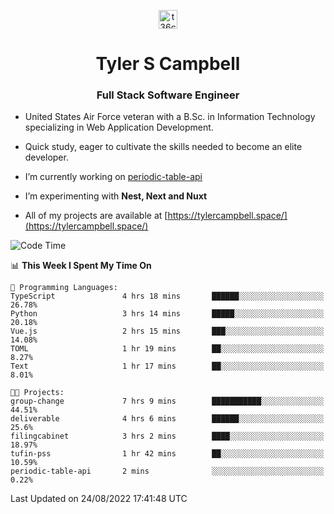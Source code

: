 <p align="center">
<a href="https://www.linkedin.com/in/t36campbell" target="blank"><img align="center" src="https://ik.imagekit.io/t36campbell/Portfolio/linkedin.png.original_m8bbGgPh6.png" alt="t36campbell" height="30" width="30" /></a>
</p>
<h1 align="center">Tyler S Campbell</h1>
<h3 align="center">Full Stack Software Engineer</h3>

* United States Air Force veteran with a B.Sc. in Information Technology specializing in Web Application Development. 

* Quick study, eager to cultivate the skills needed to become an elite developer.

* I’m currently working on [periodic-table-api](https://github.com/t36campbell/periodic-table-api)

* I’m experimenting with **Nest, Next and Nuxt**

* All of my projects are available at [https://tylercampbell.space/](https://tylercampbell.space/)

<!--START_SECTION:waka-->
![Code Time](http://img.shields.io/badge/Code%20Time-1%2C754%20hrs-blue)

📊 **This Week I Spent My Time On** 

```text
💬 Programming Languages: 
TypeScript               4 hrs 18 mins       ██████░░░░░░░░░░░░░░░░░░░   26.78% 
Python                   3 hrs 14 mins       █████░░░░░░░░░░░░░░░░░░░░   20.18% 
Vue.js                   2 hrs 15 mins       ███░░░░░░░░░░░░░░░░░░░░░░   14.08% 
TOML                     1 hr 19 mins        ██░░░░░░░░░░░░░░░░░░░░░░░   8.27% 
Text                     1 hr 17 mins        ██░░░░░░░░░░░░░░░░░░░░░░░   8.01%

🐱‍💻 Projects: 
group-change             7 hrs 9 mins        ███████████░░░░░░░░░░░░░░   44.51% 
deliverable              4 hrs 6 mins        ██████░░░░░░░░░░░░░░░░░░░   25.6% 
filingcabinet            3 hrs 2 mins        ████░░░░░░░░░░░░░░░░░░░░░   18.97% 
tufin-pss                1 hr 42 mins        ██░░░░░░░░░░░░░░░░░░░░░░░   10.59% 
periodic-table-api       2 mins              ░░░░░░░░░░░░░░░░░░░░░░░░░   0.22%

```


 Last Updated on 24/08/2022 17:41:48 UTC
<!--END_SECTION:waka-->

